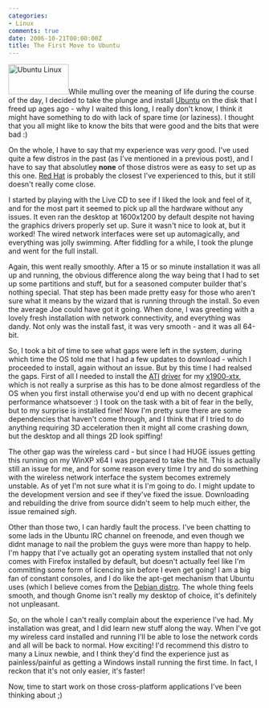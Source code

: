 ```yaml
---
categories:
- Linux
comments: true
date: 2006-10-21T00:00:00Z
title: The First Move to Ubuntu
---
```


<a href="http://www.ubunutu.com" title="Ubuntu"><img src="https://wiki.ubuntu.com/WebsiteButtons?action=AttachFile&do=get&target=ubuntu_button_120x60_ooh.png" width="120" height="60" alt="Ubuntu Linux" class="InlineImageLeft" /></a>While mulling over the meaning of life during the course of the day, I decided to take the plunge and install <a href="http://www.ubunutu.com" title="Ubuntu">Ubuntu</a> on the disk that I freed up ages ago - why I waited this long, I really don't know, I think it might have something to do with lack of spare time (or laziness). I thought that you all might like to know the bits that were good and the bits that were bad :)

On the whole, I have to say that my experience was <em>very</em> good. I've used quite a few distros in the past (as I've mentioned in a previous post), and I have to say that absolutley <strong>none</strong> of those distros were as easy to set up as this one. <a href="http://www.redhat.com/" title="Red Hat">Red Hat</a> is probably the closest I've experienced to this, but it still doesn't really come close.

I started by playing with the Live CD to see if I liked the look and feel of it, and for the most part it seemed to pick up all the hardware without any issues. It even ran the desktop at 1600x1200 by default despite not having the graphics drivers properly set up. Sure it wasn't nice to look at, but it worked! The wired network interfaces were set up automagically, and everything was jolly swimming. After fiddling for a while, I took the plunge and went for the full install.

Again, this went really smoothly. After a 15 or so minute installation it was all up and running, the obvious difference along the way being that I had to set up some partitions and stuff, but for a seasoned computer builder that's nothing special. That step has been made pretty easy for those who aren't sure what it means by the wizard that is running through the install. So even the average Joe could have got it going.  When done, I was greeting with a lovely fresh installation with network connectivity, and everything was dandy. Not only was the install fast, it was very smooth - and it was all 64-bit.

So, I took a bit of time to see what gaps were left in the system, during which time the OS told me that I had a few updates to download - which I proceeded to install, again without an issue. But by this time I had realsed the gaps. First of all I needed to install the <a href="http://www.ati.com/" title="ATI">ATI</a> <a href="http://www.ati.com/online/customercareportal/linux.html" title="ATI Linux Driver">driver</a> for my <a href="http://www.ati.com/products/radeonx1900/index.html" title="Radeon X1900 Series">x1900-xtx</a>, which is not really a surprise as this has to be done almost regardless of the OS when you first install otherwise you'd end up with no decent graphical performance whatsoever :) I took on the task with a bit of fear in the belly, but to my surprise is installed fine! Now I'm pretty sure there are some dependencies that haven't come through, and I think that if I tried to do anything requiring 3D acceleration then it might all come crashing down, but the desktop and all things 2D look spiffing!

The other gap was the wireless card - but since I had HUGE issues getting this running on my WinXP x64 I was prepared to take the hit. This is actually still an issue for me, and for some reason every time I try and do something with the wireless network interface the system becomes extremely unstable. As of yet I'm not sure what it is I'm going to do. I might update to the development version and see if they've fixed the issue. Downloading and rebuilding the drive from source didn't seem to help much either, the issue remained *sigh*.

Other than those two, I can hardly fault the process. I've been chatting to some lads in the Ubuntu IRC channel on freenode, and even though we didnt manage to nail the problem the guys were more than happy to help. I'm happy that I've actually got an operating system installed that not only comes with Firefox installed by default, but doesn't actually feel like I'm committing some form of licencing sin before I even get going! I am a big fan of constant consoles, and I do like the apt-get mechanism that Ubuntu uses (which I believe comes from the <a href="http://www.debian.org/" title="Debian" taret="_blank">Debian distro</a>. The whole thing feels smooth, and though Gnome isn't really my desktop of choice, it's definitely not unpleasant.

So, on the whole I can't really complain about the experience I've had. My installation was great, and I did learn new stuff along the way. When I've got my wireless card installed and running I'll be able to lose the network cords and all will be back to normal. How exciting! I'd recommend this distro to many a Linux newbie, and I think they'd find the experience just as painless/painful as getting a Windows install running the first time. In fact, I reckon that it's not only easier, it's faster!

Now, time to start work on those cross-platform applications I've been thinking about ;)
